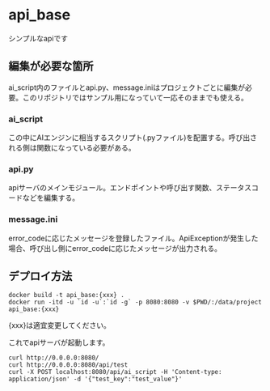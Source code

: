 # api_base

シンプルなapiです

## 編集が必要な箇所
ai_script内のファイルとapi.py、message.iniはプロジェクトごとに編集が必要。このリポジトリではサンプル用になっていて一応そのままでも使える。
### ai_script
この中にAIエンジンに相当するスクリプト(.pyファイル)を配置する。呼び出される側は関数になっている必要がある。
### api.py
apiサーバのメインモジュール。エンドポイントや呼び出す関数、ステータスコードなどを編集する。
### message.ini
error_codeに応じたメッセージを登録したファイル。ApiExceptionが発生した場合、呼び出し側にerror_codeに応じたメッセージが出力される。

## デプロイ方法
```
docker build -t api_base:{xxx} .
docker run -itd -u `id -u`:`id -g` -p 8080:8080 -v $PWD/:/data/project api_base:{xxx}
```
{xxx}は適宜変更してください。

これでapiサーバが起動します。
```テストコマンド
curl http://0.0.0.0:8080/
curl http://0.0.0.0:8080/api/test
curl -X POST localhost:8080/api/ai_script -H 'Content-type: application/json' -d '{"test_key":"test_value"}'
```

